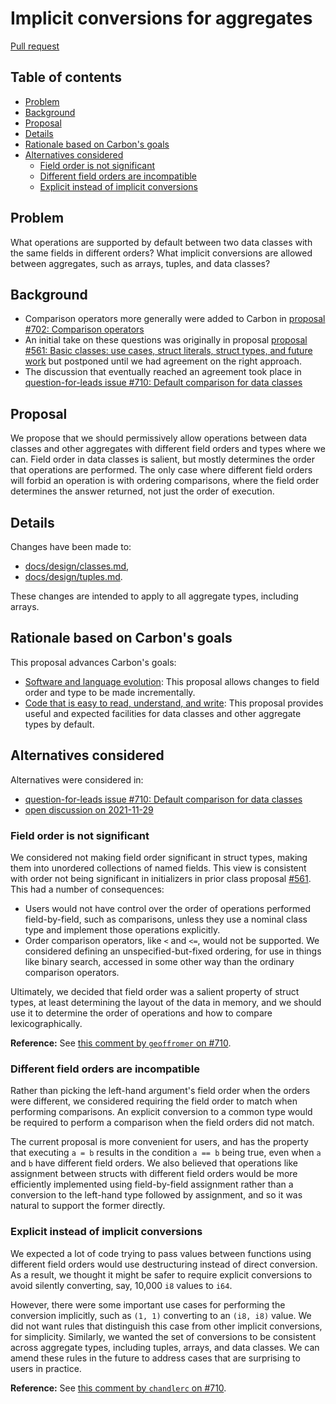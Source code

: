 # Implicit conversions for aggregates

<!--
Part of the Carbon Language project, under the Apache License v2.0 with LLVM
Exceptions. See /LICENSE for license information.
SPDX-License-Identifier: Apache-2.0 WITH LLVM-exception
-->

[Pull request](https://github.com/carbon-language/carbon-lang/pull/981)

<!-- toc -->

## Table of contents

-   [Problem](#problem)
-   [Background](#background)
-   [Proposal](#proposal)
-   [Details](#details)
-   [Rationale based on Carbon's goals](#rationale-based-on-carbons-goals)
-   [Alternatives considered](#alternatives-considered)
    -   [Field order is not significant](#field-order-is-not-significant)
    -   [Different field orders are incompatible](#different-field-orders-are-incompatible)
    -   [Explicit instead of implicit conversions](#explicit-instead-of-implicit-conversions)

<!-- tocstop -->

## Problem

What operations are supported by default between two data classes with the same
fields in different orders? What implicit conversions are allowed between
aggregates, such as arrays, tuples, and data classes?

## Background

-   Comparison operators more generally were added to Carbon in
    [proposal #702: Comparison operators](https://github.com/carbon-language/carbon-lang/pull/702)
-   An initial take on these questions was originally in proposal
    [proposal #561: Basic classes: use cases, struct literals, struct types, and future work](https://github.com/carbon-language/carbon-lang/pull/561)
    but postponed until we had agreement on the right approach.
-   The discussion that eventually reached an agreement took place in
    [question-for-leads issue #710: Default comparison for data classes](https://github.com/carbon-language/carbon-lang/issues/710)

## Proposal

We propose that we should permissively allow operations between data classes and
other aggregates with different field orders and types where we can. Field order
in data classes is salient, but mostly determines the order that operations are
performed. The only case where different field orders will forbid an operation
is with ordering comparisons, where the field order determines the answer
returned, not just the order of execution.

## Details

Changes have been made to:

-   [docs/design/classes.md](/docs/design/classes.md),
-   [docs/design/tuples.md](/docs/design/tuples.md).

These changes are intended to apply to all aggregate types, including arrays.

## Rationale based on Carbon's goals

This proposal advances Carbon's goals:

-   [Software and language evolution](/docs/project/goals.md#software-and-language-evolution):
    This proposal allows changes to field order and type to be made
    incrementally.
-   [Code that is easy to read, understand, and write](/docs/project/goals.md#code-that-is-easy-to-read-understand-and-write):
    This proposal provides useful and expected facilities for data classes and
    other aggregate types by default.

## Alternatives considered

Alternatives were considered in:

-   [question-for-leads issue #710: Default comparison for data classes](https://github.com/carbon-language/carbon-lang/issues/710)
-   [open discussion on 2021-11-29](https://docs.google.com/document/d/1cRrhRrmaUf2hVi2lFcHsYo2j0jI6t9RGZoYjWhRxp14/edit?resourcekey=0-xWHBEZ8zIqnJiB4yfBSLfA#heading=h.6komy889g3hc)

### Field order is not significant

We considered not making field order significant in struct types, making them
into unordered collections of named fields. This view is consistent with order
not being significant in initializers in prior class proposal
[#561](https://github.com/carbon-language/carbon-lang/pull/561). This had a
number of consequences:

-   Users would not have control over the order of operations performed
    field-by-field, such as comparisons, unless they use a nominal class type
    and implement those operations explicitly.
-   Order comparison operators, like `<` and `<=`, would not be supported. We
    considered defining an unspecified-but-fixed ordering, for use in things
    like binary search, accessed in some other way than the ordinary comparison
    operators.

Ultimately, we decided that field order was a salient property of struct types,
at least determining the layout of the data in memory, and we should use it to
determine the order of operations and how to compare lexicographically.

**Reference:** See
[this comment by `geoffromer` on #710](https://github.com/carbon-language/carbon-lang/issues/710#issuecomment-893866801).

### Different field orders are incompatible

Rather than picking the left-hand argument's field order when the orders were
different, we considered requiring the field order to match when performing
comparisons. An explicit conversion to a common type would be required to
perform a comparison when the field orders did not match.

The current proposal is more convenient for users, and has the property that
executing `a = b` results in the condition `a == b` being true, even when `a`
and `b` have different field orders. We also believed that operations like
assignment between structs with different field orders would be more efficiently
implemented using field-by-field assignment rather than a conversion to the
left-hand type followed by assignment, and so it was natural to support the
former directly.

### Explicit instead of implicit conversions

We expected a lot of code trying to pass values between functions using
different field orders would use destructuring instead of direct conversion. As
a result, we thought it might be safer to require explicit conversions to avoid
silently converting, say, 10,000 `i8` values to `i64`.

However, there were some important use cases for performing the conversion
implicitly, such as `(1, 1)` converting to an `(i8, i8)` value. We did not want
rules that distinguish this case from other implicit conversions, for
simplicity. Similarly, we wanted the set of conversions to be consistent across
aggregate types, including tuples, arrays, and data classes. We can amend these
rules in the future to address cases that are surprising to users in practice.

**Reference:** See
[this comment by `chandlerc` on #710](https://github.com/carbon-language/carbon-lang/issues/710#issuecomment-983579560).
